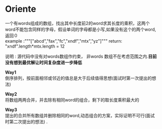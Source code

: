 # Oriente

一个有words组成的数组，找出其中长度前2的word求其长度的乘积，这两个word不能包含同样的字母，假设单词的字母都是小写,如果没有这个的两个word,返回０  
example :"""["abcd","fax","fc","xndf","mtx","yz"]"""
return: "xndf".length*mtx.length = 12

说明 :  源代码中没有对words数组作约束，  非words 数组不在考虑范围之内.**目前没有想到最优解让时间复杂度进一步降低**

**Way1**  
倒序排列，按前面相邻或邻近的值总是大于后续值得思想(面试时第一次提出的想法)        

**Way2**  
将数组两两合并，并去除有相同word的组合，剩下的取长度乘积最大的        

**Way3**  
提出的合并所有数组并删除相同的word,动态组合的方案，实际证明不可行(面试时第二次提出的想法) .        
